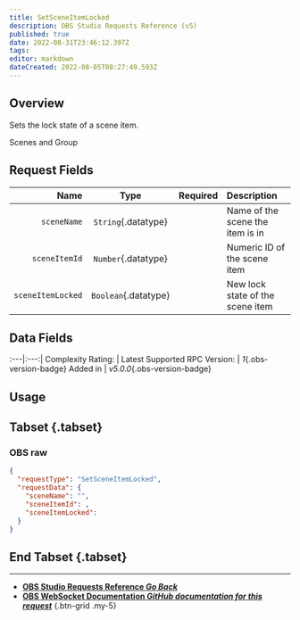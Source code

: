 ```yaml
---
title: SetSceneItemLocked
description: OBS Studio Requests Reference (v5)
published: true
date: 2022-08-31T23:46:12.397Z
tags: 
editor: markdown
dateCreated: 2022-08-05T08:27:49.593Z
---
```


## Overview
Sets the lock state of a scene item.

Scenes and Group

## Request Fields
Name | Type | Required| Description |
----:|:----:|:-------:|:------------|
`sceneName` | `String`{.datatype} | <i class="mdi mdi-check-bold"></i> | Name of the scene the item is in
`sceneItemId` | `Number`{.datatype} | <i class="mdi mdi-check-bold"></i> | Numeric ID of the scene item	| `>= 0`{.datatype}
`sceneItemLocked` | `Boolean`{.datatype} | <i class="mdi mdi-check-bold"></i> | New lock state of the scene item

## Data Fields
:---|:---:|
Complexity Rating: | <span class="stars stars--3"></span>
Latest Supported RPC Version: | *1*{.obs-version-badge}
Added in | *v5.0.0*{.obs-version-badge}

## Usage
## Tabset {.tabset}
### OBS raw
```json
{
  "requestType": "SetSceneItemLocked",
  "requestData": {
    "sceneName": "",
    "sceneItemId": ,
    "sceneItemLocked": 
  }
}
```
## End Tabset {.tabset}

---

- [<i class="mdi mdi-chevron-left"></i>**OBS Studio Requests Reference *Go Back***](/en/Broadcasters/OBS/Requests)
- [<i class="mdi mdi-github"></i> **OBS WebSocket Documentation *GitHub documentation for this request***](https://github.com/obsproject/obs-websocket/blob/master/docs/generated/protocol.md#setsceneitemlocked)
{.btn-grid .my-5}